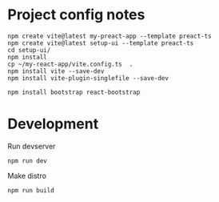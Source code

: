 # Project config notes

```
npm create vite@latest my-preact-app --template preact-ts
npm create vite@latest setup-ui --template preact-ts
cd setup-ui/
npm install
cp ~/my-react-app/vite.config.ts  .
npm install vite --save-dev
npm install vite-plugin-singlefile --save-dev

npm install bootstrap react-bootstrap
```

# Development

Run devserver 

`npm run dev`

Make distro

`npm run build`

